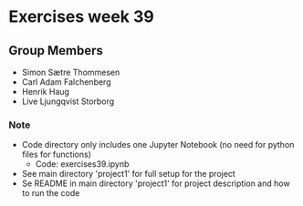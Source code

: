 # Exercises week 39 

## Group Members
- Simon Sætre Thommesen
- Carl Adam Falchenberg
- Henrik Haug
- Live Ljungqvist Storborg

### Note
- Code directory only includes one Jupyter Notebook (no need for python files for functions)
  - Code: exercises39.ipynb
- See main directory 'project1' for full setup for the project
- Se README in main directory 'project1' for project description and how to run the code